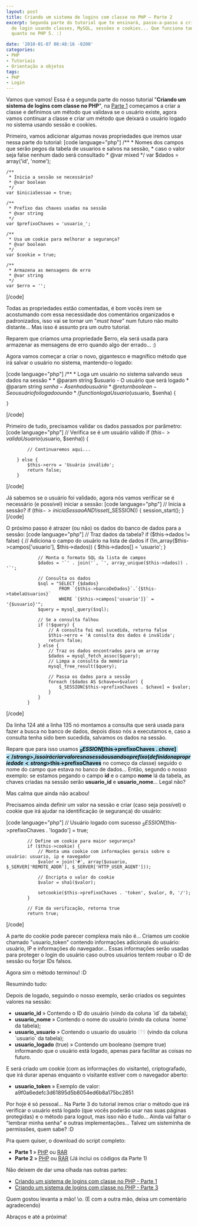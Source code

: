 ```yaml
---
layout: post
title: Criando um sistema de logins com classe no PHP – Parte 2
excerpt: Segunda parte do tutorial que te ensinará, passo-a-passo a criar um sistema
  de login usando classes, MySQL, sessões e cookies... Que funciona tanto no PHP 4
  quanto no PHP 5. :)

date: '2010-01-07 08:48:16 -0200'
categories:
- PHP
- Tutoriais
- Orientação a objetos
tags:
- PHP
- Login
---
```

Vamos que vamos! Essa é a segunda parte do nosso tutorial "<strong>Criando um sistema de logins com classe no PHP</strong>", na <a href="/criando-um-sistema-de-logins-com-classe-no-php-parte-1" title="Criando um sistema de logins com classe no PHP - Parte 1" target="_blank">Parte 1</a> começamos a criar a classe e definimos um método que validava se o usuário existe, agora vamos continuar a classe e criar um método que deixará o usuário logado no sistema usando sessão e cookies.

Primeiro, vamos adicionar algumas novas propriedades que iremos usar nessa parte do tutorial:
[code language="php"]
	/**
	 * Nomes dos campos que serão pegos da tabela de usuarios e salvos na sessão,
	 * caso o valor seja false nenhum dado será consultado
	 * @var mixed
	 */
	var $dados = array('id', 'nome');

	/**
	 * Inicia a sessão se necessário?
	 * @var boolean
	 */
	var $iniciaSessao = true;

	/**
	 * Prefixo das chaves usadas na sessão
	 * @var string
	 */
	var $prefixoChaves = 'usuario_';

	/**
	 * Usa um cookie para melhorar a segurança?
	 * @var boolean
	 */
	var $cookie = true;

	/**
	 * Armazena as mensagens de erro
	 * @var string
	 */
	var $erro = '';
[/code]

Todas as propriedades estão comentadas, é bom vocês irem se acostumando com essa necessidade dos comentários organizados e padronizados, isso vai se tornar um "<em>must have</em>" num futuro não muito distante... Mas isso é assunto pra um outro tutorial.

Reparem que criamos uma propriedade $erro, ela será usada para armazenar as mensagens de erro quando algo der errado... :)

Agora vamos começar a criar o novo, gigantesco e magnífico método que irá salvar o usuário no sistema, mantendo-o logado:


[code language="php"]
	/**
	 * Loga um usuário no sistema salvando seus dados na sessão
	 *
	 * @param string $usuario - O usuário que será logado
	 * @param string $senha - A senha do usuário
	 * @return boolean - Se o usuário foi logado ou não
	 */
	function logaUsuario($usuario, $senha) {

	}
[/code]

Primeiro de tudo, precisamos validar os dados passados por parâmetro:
[code language="php"]
		// Verifica se é um usuário válido
		if ($this->validaUsuario($usuario, $senha)) {

			// Continuaremos aqui...

		} else {
			$this->erro = 'Usuário inválido';
			return false;
		}
[/code]

Já sabemos se o usuário foi validado, agora nós vamos verificar se é necessário (e possível) iniciar a sessão:
[code language="php"]
			// Inicia a sessão?
			if ($this->iniciaSessao AND !isset($_SESSION)) {
				session_start();
			}
[/code]

O próximo passo é atrazer (ou não) os dados do banco de dados para a sessão:
[code language="php"]
			// Traz dados da tabela?
			if ($this->dados != false) {
				// Adiciona o campo do usuário na lista de dados
				if (!in_array($this->campos['usuario'], $this->dados)) {
					$this->dados[] = 'usuario';
				}

				// Monta o formato SQL da lista de campos
				$dados = '`' . join('`, `', array_unique($this->dados)) . '`';

				// Consulta os dados
				$sql = "SELECT {$dados}
						FROM `{$this->bancoDeDados}`.`{$this->tabelaUsuarios}`
						WHERE `{$this->campos['usuario']}` = '{$usuario}'";
				$query = mysql_query($sql);

				// Se a consulta falhou
				if (!$query) {
					// A consulta foi mal sucedida, retorna false
					$this->erro = 'A consulta dos dados é inválida';
					return false;
				} else {
					// Traz os dados encontrados para um array
					$dados = mysql_fetch_assoc($query);
					// Limpa a consulta da memória
					mysql_free_result($query);

					// Passa os dados para a sessão
					foreach ($dados AS $chave=>$valor) {
						$_SESSION[$this->prefixoChaves . $chave] = $valor;
					}
				}
			}
[/code]

Da linha 124 até a linha 135 nó montamos a consulta que será usada para fazer a busca no banco de dados, depois disso nós a executamos e, caso a consulta tenha sido bem sucedida, salvamos os dados na sessão.

Repare que para isso usamos <strong style="background: #B4DFEF; color: black">$_SESSION[$this->prefixoChaves . $chave]</strong>, isso irá criar valores na sessão usando o prefixo (definido na propriedade <strong>$this->prefixoChaves</strong> no começo da classe) seguido o nome do campo que estava no banco de dados... Então, segundo o nosso exemplo: se estamos pegando o campo <strong>id</strong> e o campo <strong>nome</strong> lá da tabela, as chaves criadas na sessão serão <strong>usuario_id</strong> e <strong>usuario_nome</strong>... Legal não?

Mas calma que ainda não acabou!

Precisamos ainda definir um valor na sessão e criar (caso seja possível) o cookie que irá ajudar na identificação (e segurança) do usuário:


[code language="php"]
			// Usuário logado com sucesso
			$_SESSION[$this->prefixoChaves . 'logado'] = true;

			// Define um cookie para maior segurança?
			if ($this->cookie) {
				// Monta uma cookie com informações gerais sobre o usuário: usuario, ip e navegador
				$valor = join('#', array($usuario, $_SERVER['REMOTE_ADDR'], $_SERVER['HTTP_USER_AGENT']));

				// Encripta o valor do cookie
				$valor = sha1($valor);

				setcookie($this->prefixoChaves . 'token', $valor, 0, '/');
			}

			// Fim da verificação, retorna true
			return true;
[/code]

A parte do cookie pode parecer complexa mais não é... Criamos um cookie chamado "usuario_token" contendo informações adicionais do usuário: usuário, IP e informações do navegador... Essas informações serão usadas para proteger o login do usuário caso outros usuários tentem roubar o ID de sessão ou forjar IDs falsos.

Agora sim o método terminou! :D

Resumindo tudo:

Depois de logado, seguindo o nosso exemplo, serão criados os seguintes valores na sessão:

<ul>
<li><strong>usuario_id</strong> » Contendo o ID do usuário (vindo da coluna `id` da tabela);</li>
<li><strong>usuario_nome</strong> » Contendo o nome do usuário (vindo da coluna `nome` da tabela);</li>
<li><strong>usuario_usuario</strong> » Contendo o usuario do usuário <span style="color: silver">(?!)</span> (vindo da coluna `usuario` da tabela);</li>
<li><strong>usuario_logado</strong> (true) » Contendo um booleano (sempre true) informando que o usuário está logado, apenas para facilitar as coisas no futuro.</li>
</ul>
E será criado um cookie (com as informações do visitante), criptografado, que irá durar apenas enquanto o visitante estiver com o navegador aberto:

<ul>
<li><strong>usuario_token</strong> » Exemplo de valor: a9f0a6edefc3d61895d5b8054ed6b8a175bc2851</li>
</ul>
Por hoje é só pessoal... Na Parte 3 do tutorial iremos criar o método que irá verificar o usuário está logado (que vocês poderão usar nas suas páginas protegidas) e o método para logout, mas isso não é tudo... Ainda vai faltar o "lembrar minha senha" e outras implementações... Talvez um sisteminha de permissões, quem sabe? :D

Pra quem quiser, o download do script completo:

<ul>
<li><strong>Parte 1</strong> » <a href="/arquivos/2010/01/usuarios.class.parte1.phps" title="usuarios.class.parte1.phps (Parte 1)" target="_blank">PHP</a> ou <a href="/arquivos/2010/01/usuarios.class.parte1.rar" title="usuarios.class.parte1.rar (Parte 1)" target="_blank">RAR</a></li>
<li><strong>Parte 2</strong> » <a href="/arquivos/2010/01/usuarios.class.parte2.phps" title="usuarios.class.parte2.phps (Parte 2)" target="_blank">PHP</a> ou <a href="/arquivos/2010/01/usuarios.class.parte2.rar" title="usuarios.class.parte2.rar (Parte 2)" target="_blank">RAR</a> (Já inclui os códigos da Parte 1)</li>
</ul>
Não deixem de dar uma olhada nas outras partes:

<ul>
<li><a href="/criando-um-sistema-de-logins-com-classe-no-php-parte-1" title="Criando um sistema de logins com classe no PHP - Parte 1" target="_blank">Criando um sistema de logins com classe no PHP - Parte 1</a></li>
<li><a href="/criando-um-sistema-de-logins-com-classe-no-php-parte-3" title="Criando um sistema de logins com classe no PHP - Parte 3" target="_blank">Criando um sistema de logins com classe no PHP - Parte 3</a></li>
</ul>
Quem gostou levanta a mão! \o. (E com a outra mão, deixa um comentário agradecendo)

Abraços e até a próxima!

